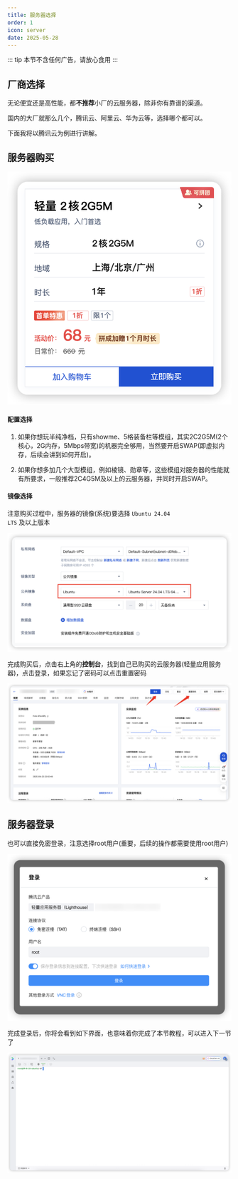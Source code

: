 ```yaml
---
title: 服务器选择
order: 1
icon: server
date: 2025-05-28
---
```


::: tip
本节不含任何广告，请放心食用
:::

## 厂商选择
无论便宜还是高性能，都<strong>不推荐</strong>小厂的云服务器，除非你有靠谱的渠道。  

国内的大厂就那么几个，腾讯云、阿里云、华为云等，选择哪个都可以。  

下面我将以腾讯云为例进行讲解。

## 服务器购买

![服务器购买](./assets/server/buy.png)

#### 配置选择
1. 如果你想玩半纯净档，只有showme、5格装备栏等模组，其实2C2G5M(2个核心，2G内存，5Mbps带宽)的机器完全够用，当然要开启SWAP(即虚拟内存，后续会讲到如何开启)。

2. 如果你想多加几个大型模组，例如棱镜、勋章等，这些模组对服务器的性能就有所要求，一般推荐2C4G5M及以上的云服务器，并同时开启SWAP。

#### 镜像选择
注意购买过程中，服务器的镜像(系统)要选择 <code>Ubuntu 24.04 LTS</code> 及以上版本

![镜像选择](./assets/server/system.png)

完成购买后，点击右上角的<strong>控制台</strong>，找到自己已购买的云服务器(轻量应用服务器)，点击登录，如果忘记了密码可以点击重置密码

![管理页面](./assets/server/dashboard.png)

## 服务器登录
也可以直接免密登录，注意选择root用户(重要，后续的操作都需要使用root用户)

![登录](./assets/server/login.png)

完成登录后，你将会看到如下界面，也意味着你完成了本节教程，可以进入下一节了

![终端](./assets/server/terminal.png)
